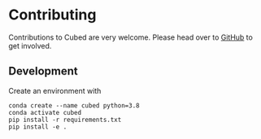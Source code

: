 # Contributing

Contributions to Cubed are very welcome. Please head over to [GitHub](https://github.com/tomwhite/cubed) to get involved.

## Development

Create an environment with

```shell
conda create --name cubed python=3.8
conda activate cubed
pip install -r requirements.txt
pip install -e .
```
